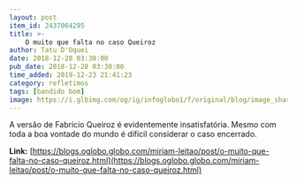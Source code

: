 ```yaml
---
layout: post
item_id: 2437064295
title: >-
    O muito que falta no caso Queiroz
author: Tatu D'Oquei
date: 2018-12-28 03:30:00
pub_date: 2018-12-28 03:30:00
time_added: 2019-12-23 21:41:23
category: refletimos
tags: [bandido bom]
image: https://i.glbimg.com/og/ig/infoglobo1/f/original/blog/image_share/miriam-leitao.jpg
---
```


A versão de Fabrício Queiroz é evidentemente insatisfatória. Mesmo com toda a boa vontade do mundo é difícil considerar o caso encerrado.

**Link:** [https://blogs.oglobo.globo.com/miriam-leitao/post/o-muito-que-falta-no-caso-queiroz.html](https://blogs.oglobo.globo.com/miriam-leitao/post/o-muito-que-falta-no-caso-queiroz.html)

